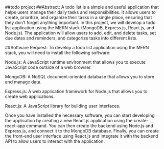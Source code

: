 ##todo project
##Abstract:
A todo list is a simple and useful application that helps users manage their daily tasks and responsibilities. It allows users to create, prioritize, and organize their tasks in a single place, ensuring that they don't forget anything important. In this project, we will develop a todo list application using the MERN stack (MongoDB, Express.js, React.js, and Node.js). The application will allow users to add, edit, and delete tasks, set due dates and reminders, and categorize tasks into different lists.

##Software Request:
To develop a todo list application using the MERN stack, you will need to install the following software:

Node.js: A JavaScript runtime environment that allows you to execute JavaScript code outside of a web browser.

MongoDB: A NoSQL document-oriented database that allows you to store and manage data.

Express.js: A web application framework for Node.js that allows you to create web applications.

React.js: A JavaScript library for building user interfaces.

Once you have installed the necessary software, you can start developing the application by creating a new React.js application using the create-react-app command. You can then create the backend using Node.js and Express.js, and connect it to the MongoDB database. Finally, you can create the front-end user interface using React.js and integrate it with the backend API to allow users to interact with the application.





